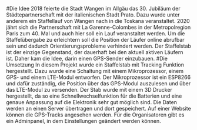 #Die Idee
2018 feierte die Stadt Wangen im Allgäu das 30. Jubiläum der Städtepartnerschaft mit der italienischen Stadt Prato. Dazu wurde unter anderem ein Staffellauf von Wangen nach in die Toskana veranstaltet. 2020 jährt sich die Partnerschaft mit La Garenne-Colombes in der Metropolregion Paris zum 40. Mal und auch hier soll ein Lauf veranstaltet werden. Um die Staffelübergabe zu erleichtern soll die Position der Läufer online abrufbar sein und dadurch Orientierungsprobleme verhindert werden. Der Staffelstab ist der einzige Gegenstand, der dauerhaft bei den aktuell aktiven Läufern ist. Daher kam die Idee, darin einen GPS-Sender einzubauen.
#Die Umsetzung
In diesem Projekt wurde ein Staffelstab mit Tracking Funktion hergestellt. Dazu wurde eine Schaltung mit einem Mikroprozessor, einem GPS- und einem LTE-Modul entworfen. Der Mikroprozessor ist ein ESP8266 und dafür zuständig, die Position über das GPS-Modul auszulesen und über das LTE-Modul zu versenden. Der Stab wurde mit einem 3D Drucker hergestellt, da so eine Schnellwechselfunktion für die Batterien und eine genaue Anpassung auf die Elektronik sehr gut möglich sind. Die Daten werden an einen Server übertragen und dort gespeichert. Auf einer Website können die GPS-Tracks angesehen werden. Für die Organisatoren gibt es ein Adminpanel, in dem Einstellungen geändert werden können. 
